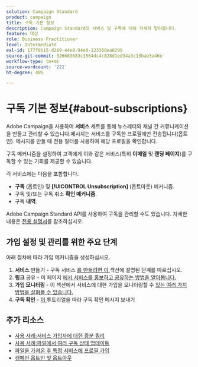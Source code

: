 ```yaml
---
solution: Campaign Standard
product: campaign
title: 구독 기본 정보
description: Campaign Standard의 서비스 및 구독에 대해 자세히 알아봅니다.
feature: 대상
role: Business Practitioner
level: Intermediate
exl-id: 177f0115-d269-44e8-94e0-123360ea6299
source-git-commit: 326683683c1564dc4c828d1ed34a3c13bae3a46e
workflow-type: tm+mt
source-wordcount: '221'
ht-degree: 40%

---
```


# 구독 기본 정보{#about-subscriptions}

Adobe Campaign을 사용하여 **서비스** 세트를 통해 뉴스레터와 채널 간 커뮤니케이션을 만들고 관리할 수 있습니다.메시지는 서비스를 구독한 프로필에만 전송됩니다(옵트인). 메시지를 만들 때 전용 필터를 사용하여 해당 프로필을 확인합니다.

구독 메커니즘을 설정하여 고객에게 이와 같은 서비스(특히 **이메일** 및 **랜딩 페이지**)를 구독할 수 있는 기회를 제공할 수 있습니다.

각 서비스에는 다음을 포함합니다.

* **구독** (옵트인) 및 **[!UICONTROL Unsubscription]** (옵트아웃) 메커니즘.
* 구독 및/또는 구독 취소 **확인 메커니즘**.
* 구독 **내역**.

Adobe Campaign Standard API를 사용하여 구독을 관리할 수도 있습니다. 자세한 내용은 [전용 설명서](../../api/using/creating-a-service.md)를 참조하십시오.

## 가입 설정 및 관리를 위한 주요 단계

아래 절차에 따라 가입 메커니즘을 생성하십시오.

1. **서비스**  만들기 - 구독 서비스 [를 만들려면 이 ](../../audiences/using/creating-a-service.md) 섹션에 설명된 단계를 따르십시오.
1. **링크**  공유 - 이 페이지 [에서 서비스를 홍보하고 공유하는 방법을 알아봅니다.](../../audiences/using/promoting-a-service.md)
1. **가입 모니터링**  - 이 섹션에서 서비스에 대한 가입을 모니터링할 수  [있는 여러 가지 방법을 살펴볼 수 있습니다.](../../audiences/using/monitoring-subscriptions.md)
1. **구독 확인**  -  [이 ](../../audiences/using/confirming-subscription-to-a-service.md) 튜토리얼을 따라 구독 확인 메시지 보내기

## 추가 리소스

* [사용 사례:서비스 가입자에 대한 증분 쿼리](../../automating/using/incremental-query-on-subscribers.md)
* [사용 사례:파일에서 여러 구독 상태 업데이트](../../automating/using/updating-subscriptions-from-file.md)
* [파일을 가져온 후 특정 서비스에 프로필 가입](../../automating/using/subscribing-profiles-from-file.md)
* [캠페인 옵트인 및 옵트아웃](../../audiences/using/about-opt-in-and-opt-out-in-campaign.md)
